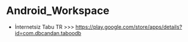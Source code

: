 # Android_Workspace

*	İnternetsiz Tabu TR	>>>	https://play.google.com/store/apps/details?id=com.dbcandan.taboodb
